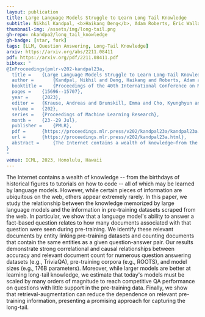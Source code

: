 ```yaml
---
layout: publication
title: Large Language Models Struggle to Learn Long Tail Knowledge
subtitle: Nikhil Kandpal, <b>Haikang Deng</b>, Adam Roberts, Eric Wallace, Colin Raffel
thumbnail-img: /assets/img/long-tail.png
gh-repo: nkandpa2/long_tail_knowledge
gh-badge: [star, fork]
tags: [LLM, Question Answering, Long-Tail Knowledge]
arxiv: https://arxiv.org/abs/2211.08411
pdf: https://arxiv.org/pdf/2211.08411.pdf
bibtex: "
@InProceedings{pmlr-v202-kandpal23a,
  title = 	 {Large Language Models Struggle to Learn Long-Tail Knowledge},
  author =       {Kandpal, Nikhil and Deng, Haikang and Roberts, Adam and Wallace, Eric and Raffel, Colin},
  booktitle = 	 {Proceedings of the 40th International Conference on Machine Learning},
  pages = 	 {15696--15707},
  year = 	 {2023},
  editor = 	 {Krause, Andreas and Brunskill, Emma and Cho, Kyunghyun and Engelhardt, Barbara and Sabato, Sivan and Scarlett, Jonathan},
  volume = 	 {202},
  series = 	 {Proceedings of Machine Learning Research},
  month = 	 {23--29 Jul},
  publisher =    {PMLR},
  pdf = 	 {https://proceedings.mlr.press/v202/kandpal23a/kandpal23a.pdf},
  url = 	 {https://proceedings.mlr.press/v202/kandpal23a.html},
  abstract = 	 {The Internet contains a wealth of knowledge—from the birthdays of historical figures to tutorials on how to code—all of which may be learned by language models. However, while certain pieces of information are ubiquitous on the web, others appear extremely rarely. In this paper, we study the relationship between the knowledge memorized by large language models and the information in pre-training datasets scraped from the web. In particular, we show that a language model’s ability to answer a fact-based question relates to how many documents associated with that question were seen during pre-training. We identify these relevant documents by entity linking pre-training datasets and counting documents that contain the same entities as a given question-answer pair. Our results demonstrate strong correlational and causal relationships between accuracy and relevant document count for numerous question answering datasets (e.g., TriviaQA), pre-training corpora (e.g., ROOTS), and model sizes (e.g., 176B parameters). Moreover, while larger models are better at learning long-tail knowledge, we estimate that today’s models must be scaled by many orders of magnitude to reach competitive QA performance on questions with little support in the pre-training data. Finally, we show that retrieval-augmentation can reduce the dependence on relevant pre-training information, presenting a promising approach for capturing the long-tail.}
}
"
venue: ICML, 2023, Honolulu, Hawaii
---
```


The Internet contains a wealth of knowledge -- from the birthdays of historical figures to tutorials on how to code -- all of which may be learned by language models. However, while certain pieces of information are ubiquitous on the web, others appear extremely rarely. In this paper, we study the relationship between the knowledge memorized by large language models and the information in pre-training datasets scraped from the web. In particular, we show that a language model's ability to answer a fact-based question relates to how many documents associated with that question were seen during pre-training. We identify these relevant documents by entity linking pre-training datasets and counting documents that contain the same entities as a given question-answer pair. Our results demonstrate strong correlational and causal relationships between accuracy and relevant document count for numerous question answering datasets (e.g., TriviaQA), pre-training corpora (e.g., ROOTS), and model sizes (e.g., 176B parameters). Moreover, while larger models are better at learning long-tail knowledge, we estimate that today's models must be scaled by many orders of magnitude to reach competitive QA performance on questions with little support in the pre-training data. Finally, we show that retrieval-augmentation can reduce the dependence on relevant pre-training information, presenting a promising approach for capturing the long-tail.

